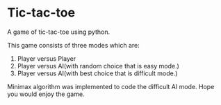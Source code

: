 # Tic-tac-toe
A game of tic-tac-toe using python.

This game consists of three modes which are:
  1. Player versus Player
  2. Player versus AI(with random choice that is easy mode.)
  3. Player versus AI(with best choice that is difficult mode.)

Minimax algorithm was implemented to code the difficult AI mode. Hope you would enjoy the game.
